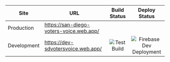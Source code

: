 Site | URL | Build Status | Deploy Status
--- |--- |:---:|:---:|
Production | https://san-diego-voters-voice.web.app/ | |
Development | https://dev-sdvotersvoice.web.app/ | ![Test Build](https://github.com/opensandiego/sdvv-frontend/workflows/Test%20Build/badge.svg) | ![Firebase Dev Deployment](https://github.com/opensandiego/sdvv-frontend/workflows/Firebase%20Dev%20Deployment/badge.svg?branch=dev)
